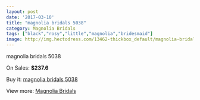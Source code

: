 ```yaml
---
layout: post
date: '2017-03-10'
title: "magnolia bridals 5038"
category: Magnolia Bridals
tags: ["black","rosy","little","magnolia","bridesmaid"]
image: http://img.hectodress.com/13462-thickbox_default/magnolia-bridals-5038.jpg
---
```

magnolia bridals 5038

On Sales: **$237.6**
<a href="https://www.hectodress.com/magnolia-bridals/6513-magnolia-bridals-5038.html"><amp-img layout="responsive" width="600" height="600" src="//img.hectodress.com/13462-thickbox_default/magnolia-bridals-5038.jpg" alt="magnolia bridals 5038 0" /></a>
<a href="https://www.hectodress.com/magnolia-bridals/6513-magnolia-bridals-5038.html"><amp-img layout="responsive" width="600" height="600" src="//img.hectodress.com/13464-thickbox_default/magnolia-bridals-5038.jpg" alt="magnolia bridals 5038 1" /></a>
<a href="https://www.hectodress.com/magnolia-bridals/6513-magnolia-bridals-5038.html"><amp-img layout="responsive" width="600" height="600" src="//img.hectodress.com/13463-thickbox_default/magnolia-bridals-5038.jpg" alt="magnolia bridals 5038 2" /></a>

Buy it: [magnolia bridals 5038](https://www.hectodress.com/magnolia-bridals/6513-magnolia-bridals-5038.html "magnolia bridals 5038")

View more: [Magnolia Bridals](https://www.hectodress.com/110-magnolia-bridals "Magnolia Bridals")